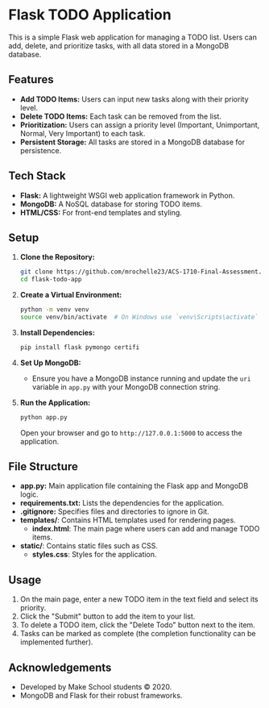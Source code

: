 # Flask TODO Application

This is a simple Flask web application for managing a TODO list. Users can add, delete, and prioritize tasks, with all data stored in a MongoDB database.

## Features

- **Add TODO Items:** Users can input new tasks along with their priority level.
- **Delete TODO Items:** Each task can be removed from the list.
- **Prioritization:** Users can assign a priority level (Important, Unimportant, Normal, Very Important) to each task.
- **Persistent Storage:** All tasks are stored in a MongoDB database for persistence.

## Tech Stack

- **Flask:** A lightweight WSGI web application framework in Python.
- **MongoDB:** A NoSQL database for storing TODO items.
- **HTML/CSS:** For front-end templates and styling.

## Setup

1. **Clone the Repository:**
   ```bash
   git clone https://github.com/mrochelle23/ACS-1710-Final-Assessment.git
   cd flask-todo-app
   ```

2. **Create a Virtual Environment:**
   ```bash
   python -m venv venv
   source venv/bin/activate  # On Windows use `venv\Scripts\activate`
   ```

3. **Install Dependencies:**
   ```bash
   pip install flask pymongo certifi
   ```

4. **Set Up MongoDB:**
   - Ensure you have a MongoDB instance running and update the `uri` variable in `app.py` with your MongoDB connection string.

5. **Run the Application:**
   ```bash
   python app.py
   ```
   Open your browser and go to `http://127.0.0.1:5000` to access the application.

## File Structure

- **app.py:** Main application file containing the Flask app and MongoDB logic.
- **requirements.txt:** Lists the dependencies for the application.
- **.gitignore:** Specifies files and directories to ignore in Git.
- **templates/**: Contains HTML templates used for rendering pages.
  - **index.html**: The main page where users can add and manage TODO items.
- **static/**: Contains static files such as CSS.
  - **styles.css**: Styles for the application.

## Usage

1. On the main page, enter a new TODO item in the text field and select its priority.
2. Click the "Submit" button to add the item to your list.
3. To delete a TODO item, click the "Delete Todo" button next to the item.
4. Tasks can be marked as complete (the completion functionality can be implemented further).

## Acknowledgements

- Developed by Make School students © 2020.
- MongoDB and Flask for their robust frameworks.
